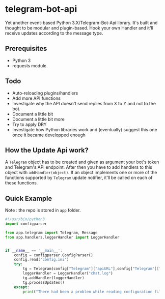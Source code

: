 # telegram-bot-api
Yet another event-based Python 3.X/Telegram-Bot-Api library. It's built and thought to be modular and plugin-based. Hook your own Handler and it'll receive updates according to the message type.

## Prerequisites
- Python 3
- requests module.

## Todo
- Auto-reloading plugins/handlers
- Add more API functions
- Investigate why the API doesn't send replies from X to Y and not to the bot.
- Document a little bit
- Document a little bit more
- Try to apply DRY
- Investigate how Python libraries work and (eventually) suggest this one once it became developped enough

## How the Update Api work?
A `Telegram` object has to be created and given as argument your bot's token and Telegram's API endpoint. After then you have to add handlers to this object with `addHandler(object)`. If an object implements one or more of the functions supported by `Telegram` update notifier, it'll be called on each of these functions.

## Quick Example

Note : the repo is stored in `app` folder.

```python
#!/usr/bin/python3
import configparser

from app.telegram import Telegram, Message
from app.handlers.loggerHandler import LoggerHandler


if __name__ == '__main__':
    config = configparser.ConfigParser()
    config.read('config.ini')
    try:
        tg = Telegram(config["Telegram"]["apiURL"],config["Telegram"]["token"])
        loggerHandler = LoggerHandler("chat.log")
        tg.addHandler(loggerHandler)
        tg.processUpdates()
    except:
        print("There had been a problem while reading configuration file, please make sure that a config.ini file exists in the same folder than this one and that it follow the right configuration structure.")
```
